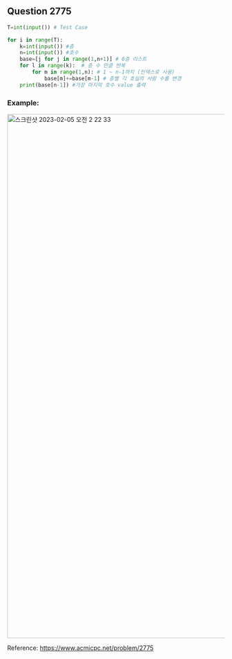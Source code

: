 ## Question 2775


```python 3
T=int(input()) # Test Case

for i in range(T):
    k=int(input()) #층
    n=int(input()) #호수
    base=[j for j in range(1,n+1)] # 0층 리스트
    for l in range(k):  # 층 수 만큼 반복
        for m in range(1,n): # 1 ~ n-1까지 (인덱스로 사용)
            base[m]+=base[m-1] # 층별 각 호실의 사람 수를 변경
    print(base[n-1]) #가장 마지막 호수 value 출력

```


### Example:
<img width="1210" alt="스크린샷 2023-02-05 오전 2 22 33" src="https://user-images.githubusercontent.com/107760647/216780899-f80dfb63-4e92-4416-8e75-e585d0cccef8.png">


Reference:
https://www.acmicpc.net/problem/2775
